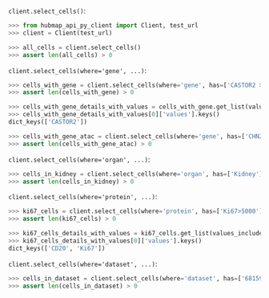 `client.select_cells()`:
```python
>>> from hubmap_api_py_client import Client, test_url
>>> client = Client(test_url)

>>> all_cells = client.select_cells()
>>> assert len(all_cells) > 0

```


`client.select_cells(where='gene', ...)`:
```python
>>> cells_with_gene = client.select_cells(where='gene', has=['CASTOR2 > 1'], genomic_modality='rna')
>>> assert len(cells_with_gene) > 0

>>> cells_with_gene_details_with_values = cells_with_gene.get_list(values_included=['CASTOR2']).get()
>>> cells_with_gene_details_with_values[0]['values'].keys()
dict_keys(['CASTOR2'])

>>> cells_with_gene_atac = client.select_cells(where='gene', has=['CHN2'], genomic_modality='atac')
>>> assert len(cells_with_gene_atac) > 0

```

`client.select_cells(where='organ', ...)`:
```python
>>> cells_in_kidney = client.select_cells(where='organ', has=['Kidney'])
>>> assert len(cells_in_kidney) > 0

```

`client.select_cells(where='protein', ...)`:
```python
>>> ki67_cells = client.select_cells(where='protein', has=['Ki67>5000'])
>>> assert len(ki67_cells) > 0

>>> ki67_cells_details_with_values = ki67_cells.get_list(values_included=['Ki67', 'CD20']).get()
>>> ki67_cells_details_with_values[0]['values'].keys()
dict_keys(['CD20', 'Ki67'])

```

`client.select_cells(where='dataset', ...)`:
```python
>>> cells_in_dataset = client.select_cells(where='dataset', has=['68159e4bd6a2cea1cd66e8f3050cfcb7'])
>>> assert len(cells_in_dataset) > 0

```
